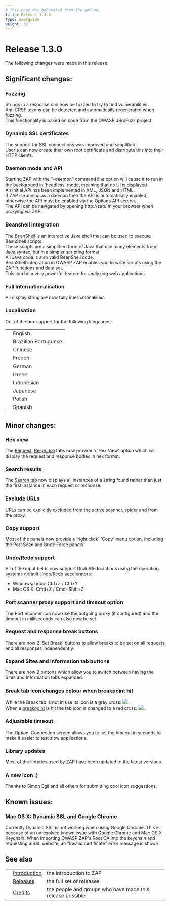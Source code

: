 ```yaml
---
# This page was generated from the add-on.
title: Release 1.3.0
type: userguide
weight: 31
---
```


# Release 1.3.0


The following changes were made in this release:

## Significant changes:

### Fuzzing

Strings in a response can now be fuzzed to try to find vulnerabilities.  
Anti CRSF tokens can be detected and automatically regenerated when fuzzing.  
This functionality is based on code from the OWASP JBroFuzz project.

### Dynamic SSL certificates

The support for SSL connections was improved and simplified.  
User's can now create their own root certificate and distribute this into their HTTP clients.  

### Daemon mode and API

Starting ZAP with the "-daemon" command line option will cause it to run in the background in 'headless' mode, meaning that no UI is displayed.  
An initial API has been implemented in XML, JSON and HTML.  
If ZAP is running as a daemon then the API is automatically enabled, otherwise the API must be enabled via the Options API screen.  
The API can be navigated by opening http://zap/ in your browser when proxying via ZAP.

### Beanshell integration

The [BeanShell](http://www.beanshell.org/) is an interactive Java shell that can be used to execute BeanShell scripts.  
These scripts are a simplified form of Java that use many elements from Java syntax, but in a simpler scripting format.   
All Java code is also valid BeanShell code.  
BeanShell integration in OWASP ZAP enables you to write scripts using the ZAP functions and data set.  
This can be a very powerful feature for analyzing web applications.  

### Full internationalisation

All display string are now fully internationalised.

### Localisation

Out of the box support for the following languages:

|   |                      |
|---|----------------------|
|   | English              |
|   | Brazilian Portuguese |
|   | Chinese              |
|   | French               |
|   | German               |
|   | Greek                |
|   | Indonesian           |
|   | Japanese             |
|   | Polish               |
|   | Spanish              |

## Minor changes:

### Hex view

The [Request](/docs/desktop/ui/tabs/request/), [Response](/docs/desktop/ui/tabs/response/) tabs now provide a 'Hex View' option which will display the request and response bodies in hex format.

### Search results

The [Search tab](/docs/desktop/ui/tabs/search/) now displays all instances of a string found rather than just the first instance in each request or response.

### Exclude URLs

URLs can be explicitly excluded from the active scanner, spider and from the proxy.

### Copy support

Most of the panels now provide a 'right click' 'Copy' menu option, including the Port Scan and Brute Force panels.

### Undo/Redo support

All of the input fields now support Undo/Redo actions using the operating systems default Undo/Redo accelerators:

* Windows/Linux: Ctrl+Z / Ctrl+Y
* Mac OS X: Cmd+Z / Cmd+Shift+Z

### Port scanner proxy support and timeout option

The Port Scanner can now use the outgoing proxy (if configured) and the timeout in milliseconds can also now be set.

### Request and response break buttons

There are now 2 'Set Break' buttons to allow breaks to be set on all requests and all responses independently.

### Expand Sites and Information tab buttons

There are now 2 buttons which allow you to switch between having the Sites and Information tabs expanded.

### Break tab icon changes colour when breakpoint hit

While the Break tab is not in use its icon is a grey cross: ![](/docs/desktop/images/16/101grey.png) .  
When a [breakpoint](/docs/desktop/start/features/breakpoints/) is hit the tab icon is changed to a red cross: ![](/docs/desktop/images/16/101.png) .  

### Adjustable timeout

The Option: Connection screen allows you to set the timeout in seconds to make it easier to test slow applications.

### Library updates

Most of the libraries used by ZAP have been updated to the latest versions.

### A new icon :)

Thanks to Simon Egli and all others for submitting cool icon suggestions.

## Known issues:

### Mac OS X: Dynamic SSL and Google Chrome

Currently Dynamic SSL is not working when using Google Chrome. This is because of an unresolved known issue with Google Chrome and Mac OS X Keychain. When importing OWASP ZAP's Root CA into the keychain and requesting a SSL website, an "Invalid certificate" error message is shown.

## See also

|   |                                     |                                                           |
|---|-------------------------------------|-----------------------------------------------------------|
|   | [Introduction](/docs/desktop/)      | the introduction to ZAP                                   |
|   | [Releases](/docs/desktop/releases/) | the full set of releases                                  |
|   | [Credits](/docs/desktop/credits/)   | the people and groups who have made this release possible |
